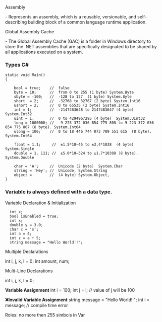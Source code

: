
<p>Assembly<p> - Represents an assembly, which is a reusable, versionable, and self-describing building block of a common language runtime application.
<p>Global Assembly Cache<p> - The Global Assembly Cache (GAC) is a folder in Windows directory to store the .NET assemblies that are specifically designated to be shared by all applications executed on a system.


<h3>Types C# </h3>


    static void Main() 
    { 

        bool = true;    //  false 
        byte = 10;      //  from 0 to 255 (1 byte) System.Byte
        sbyte = -100;   //  -128 to 127  (1 byte) System.Byte 
        short  = 2;     //  -32768 to 32767 (2 byte) System.Int16 
        ushort = 2;     //  0 to 65535 (2 byte) System.Int16
        int = 1;        //  -2147483648 to 2147483647 (4 byte) System.Int32
        uint = 1;       //  0 to 4294967295 (4 byte)  System.UInt32
        long = 1000000; //  –9 223 372 036 854 775 808 to 9 223 372 036 854 775 807 (8 byte). System.Int64
        ulong = 100;    //  0 to 18 446 744 073 709 551 615  (8 byte). System.Int64

        float = 1.1;     //  ±1.5*10−45 to ±3.4*1038  (4 byte)  System.Single
        double = 1. 111; //  ±5.0*10−324 to ±1.7*10308 (8 byte). System.Double

        char = 'A';     //  Unicode (2 byte)  System.Char
        string = 'Hey'; //  Unicode, System.String
        object =        //  (4 byte) System.Object,
    }



<h3>  Variable is always defined with a data type. </h3>
<p> Variable Declaration & Initialization <p>

      int x;  
      bool isEnabled = true;
      int x;
      double y = 3.0;
      char c = 's';
      int a = 4;
      int z = a + 5; 
      string message = "Hello World!!";

<p>Multiple Declarations </p>
      int i, j, k, l = 0;
      int amount, num;

<p> Multi-Line Declarations </p>
      int i, j, 
      k, 
      l = 0;

<b> Variable Assignment</b>
      int i = 100;
      int j = i; // value of j will be 100

<b>❌Invalid Variable Assignment</b>
      string message = "Hello World!!";
      int i = message; // compile time error


<p> Roles:  no more then 255 simbols in Var <p>





